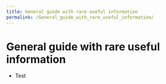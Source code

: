 ```yaml
---
title: General guide with rare useful information
permalink: /General_guide_with_rare_useful_information/
---
```


# General guide with rare useful information

- Test